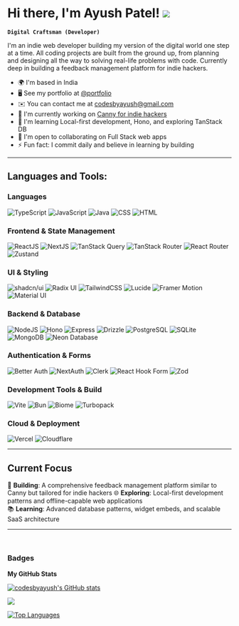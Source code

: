 # Hi there, I'm Ayush Patel! ![](https://user-images.githubusercontent.com/18350557/176309783-0785949b-9127-417c-8b55-ab5a4333674e.gif)

**`Digital Craftsman (Developer)`**

I'm an indie web developer building my version of the digital world one step at a time. All coding projects are built from the ground up, from planning and designing all the way to solving real-life problems with code. Currently deep in building a feedback management platform for indie hackers.

* 🌍  I'm based in India
* 🖥️  See my portfolio at [@portfolio](http://codesbyayush.vercel.app)
* ✉️  You can contact me at [codesbyayush@gmail.com](mailto:codesbyayush@gmail.com)
* 🚀  I'm currently working on [Canny for indie hackers](https://github.com/codesbyayush/no-name-yet)
* 🧠  I'm learning Local-first development, Hono, and exploring TanStack DB
* 🤝  I'm open to collaborating on Full Stack web apps
* ⚡  Fun fact: I commit daily and believe in learning by building

---

## **Languages and Tools:**

### **Languages**

<p align="left">
<img src="https://img.shields.io/badge/TypeScript-007ACC?style=for-the-badge&logo=typescript&logoColor=white" alt="TypeScript" />
<img src="https://img.shields.io/badge/JavaScript-F7DF1E?style=for-the-badge&logo=javascript&logoColor=black" alt="JavaScript" />
<img src="https://img.shields.io/badge/Java-990000?style=for-the-badge" alt="Java" />
<img src="https://img.shields.io/badge/CSS-1572B6?&style=for-the-badge&logo=css3&logoColor=white" alt="CSS"/>
<img src="https://img.shields.io/badge/HTML-E34F26?style=for-the-badge&logo=html5&logoColor=white" alt="HTML"/>
</p>

### **Frontend & State Management**

<p align="left">
<img src="https://img.shields.io/badge/React-20232A?style=for-the-badge&logo=react&logoColor=61DAFB" alt="ReactJS"/>
<img src="https://img.shields.io/badge/next%20js%20-%23000000.svg?&style=for-the-badge&logo=next.js&logoColor=white" alt="NextJS"/>
<img src="https://img.shields.io/badge/TanStack%20Query-FF4154?style=for-the-badge&logo=react-query&logoColor=white" alt="TanStack Query"/>
<img src="https://img.shields.io/badge/TanStack%20Router-FF4154?style=for-the-badge&logo=react-router&logoColor=white" alt="TanStack Router"/>
<img src="https://img.shields.io/badge/React_Router-CA4245?style=for-the-badge&logo=react-router&logoColor=white" alt="React Router"/>
<img src="https://img.shields.io/badge/Zustand-593D88?style=for-the-badge&logo=redux&logoColor=white" alt="Zustand"/>
</p>

### **UI & Styling**

<p align="left">
<img src="https://img.shields.io/badge/shadcn/ui-000000?style=for-the-badge&logo=shadcnui&logoColor=white" alt="shadcn/ui"/>
<img src="https://img.shields.io/badge/Radix_UI-161618?style=for-the-badge&logo=radixui&logoColor=white" alt="Radix UI"/>
<img src="https://img.shields.io/badge/Tailwind_CSS-38B2AC?style=for-the-badge&logo=tailwind-css&logoColor=white" alt="TailwindCSS"/>
<img src="https://img.shields.io/badge/Lucide-F56565?style=for-the-badge&logo=lucide&logoColor=white" alt="Lucide"/>
<img src="https://img.shields.io/badge/Framer_Motion-black?style=for-the-badge&logo=framer&logoColor=blue" alt="Framer Motion"/>
<img src="https://img.shields.io/badge/Material--UI-0081CB?style=for-the-badge&logo=material-ui&logoColor=white" alt="Material UI"/>
</p>

### **Backend & Database**

<p align="left">
<img src="https://img.shields.io/badge/Node.js-43853D?style=for-the-badge&logo=node.js&logoColor=white" alt="NodeJS"/>
<img src="https://img.shields.io/badge/Hono-FF6600?style=for-the-badge&logo=hono&logoColor=white" alt="Hono"/>
<img src="https://img.shields.io/badge/Express.js-404D59?style=for-the-badge" alt="Express"/>
<img src="https://img.shields.io/badge/Drizzle-C5F74F?style=for-the-badge&logo=drizzle&logoColor=black" alt="Drizzle"/>
<img src="https://img.shields.io/badge/PostgreSQL-316192?style=for-the-badge&logo=postgresql&logoColor=white" alt="PostgreSQL"/>
<img src="https://img.shields.io/badge/SQLite-07405E?style=for-the-badge&logo=sqlite&logoColor=white" alt="SQLite"/>
<img src="https://img.shields.io/badge/MongoDB-4EA94B?style=for-the-badge&logo=mongodb&logoColor=white" alt="MongoDB"/>
<img src="https://img.shields.io/badge/Neon-00E0FF?style=for-the-badge&logo=neon&logoColor=black" alt="Neon Database"/>
</p>

### **Authentication & Forms**

<p align="left">
<img src="https://img.shields.io/badge/Better_Auth-FF4154?style=for-the-badge" alt="Better Auth"/>
<img src="https://img.shields.io/badge/NextAuth-000000?style=for-the-badge&logo=next.js&logoColor=white" alt="NextAuth"/>
<img src="https://img.shields.io/badge/Clerk-6C47FF?style=for-the-badge&logo=clerk&logoColor=white" alt="Clerk"/>
<img src="https://img.shields.io/badge/React_Hook_Form-EC5990?style=for-the-badge&logo=reacthookform&logoColor=white" alt="React Hook Form"/>
<img src="https://img.shields.io/badge/Zod-000000?style=for-the-badge&logo=zod&logoColor=3068B7" alt="Zod"/>
</p>

### **Development Tools & Build**

<p align="left">
<img src="https://img.shields.io/badge/Vite-646CFF?style=for-the-badge&logo=vite&logoColor=white" alt="Vite"/>
<img src="https://img.shields.io/badge/Bun-000000?style=for-the-badge&logo=bun&logoColor=white" alt="Bun"/>
<img src="https://img.shields.io/badge/Biome-60A5FA?style=for-the-badge&logo=biome&logoColor=white" alt="Biome"/>
<img src="https://img.shields.io/badge/Turbopack-000000?style=for-the-badge&logo=turbo&logoColor=white" alt="Turbopack"/>
</p>

### **Cloud & Deployment**

<p align="left">
<img src="https://img.shields.io/badge/Vercel-000000?style=for-the-badge&logo=vercel&logoColor=white" alt="Vercel"/>
<img src="https://img.shields.io/badge/Cloudflare-F38020?style=for-the-badge&logo=Cloudflare&logoColor=white" alt="Cloudflare"/>
</p>

---

## **Current Focus**

🔨 **Building**: A comprehensive feedback management platform similar to Canny but tailored for indie hackers
🌐 **Exploring**: Local-first development patterns and offline-capable web applications  
📚 **Learning**: Advanced database patterns, widget embeds, and scalable SaaS architecture

---

<br />

### Badges

<b>My GitHub Stats</b>

<a href="http://www.github.com/codesbyayush"><img src="https://github-readme-stats.vercel.app/api?username=codesbyayush&show_icons=true&hide=issues,contribs&count_private=true&title_color=0891b2&text_color=ffffff&icon_color=0891b2&bg_color=1c1917&hide_border=true&show_icons=true" alt="codesbyayush's GitHub stats" /></a>

<a href="http://www.github.com/codesbyayush"><img src="https://github-readme-streak-stats.herokuapp.com/?user=codesbyayush&stroke=ffffff&background=1c1917&ring=0891b2&fire=0891b2&currStreakNum=ffffff&currStreakLabel=0891b2&sideNums=ffffff&sideLabels=ffffff&dates=ffffff&hide_border=true" /></a>

<a href="https://github.com/codesbyayush" align="left"><img src="https://github-readme-stats.vercel.app/api/top-langs/?username=codesbyayush&langs_count=10&title_color=0891b2&text_color=ffffff&icon_color=0891b2&bg_color=1c1917&hide_border=true&locale=en&custom_title=Top%20%Languages" alt="Top Languages" /></a>

<!--
**codesbyayush/codesbyayush** is a ✨ _special_ ✨ repository because its `README.md` (this file) appears on your GitHub profile.
-->
